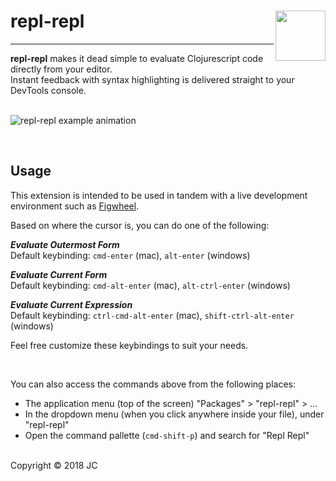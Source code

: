 # repl-repl <img src="https://i.github-camo.com/cb2621ba4177e63c57d8b725403a35b770b59406/68747470733a2f2f7261772e67697468756275736572636f6e74656e742e636f6d2f7061696e7470617274792f7265706c2d7265706c2d61746f6d2f76302e312e392f696d616765732f72722d737469636b65722e6a7067" height="80px" align="right" />
<hr>

**repl-repl** makes it dead simple to evaluate Clojurescript code directly from your editor.  
Instant feedback with syntax highlighting is delivered straight to your DevTools console.  
&nbsp;


<img style="max-width:100%" src="https://i.github-camo.com/579b1a263d889946be986cc3ed0f8c550c5a09fc/68747470733a2f2f7261772e67697468756275736572636f6e74656e742e636f6d2f7061696e7470617274792f7265706c2d7265706c2d61746f6d2f76302e312e392f696d616765732f72722d6578616d706c652d61746f6d2d332e676966" alt="repl-repl example animation"/>

&nbsp;
## Usage ##
This extension is intended to be used in tandem with a live development environment such as [Figwheel](https://figwheel.org/).

Based on where the cursor is, you can do one of the following:

***Evaluate Outermost Form***  
Default keybinding: `cmd-enter` (mac), `alt-enter` (windows)

***Evaluate Current Form***  
Default keybinding: `cmd-alt-enter` (mac), `alt-ctrl-enter` (windows)

***Evaluate Current Expression***  
Default keybinding: `ctrl-cmd-alt-enter` (mac), `shift-ctrl-alt-enter` (windows)

Feel free customize these keybindings to suit your needs.  

&nbsp;

You can also access the commands above from the following places:  
- The application menu (top of the screen) "Packages" > "repl-repl" > ...  
- In the dropdown menu (when you click anywhere inside your file), under "repl-repl"  
- Open the command pallette (`cmd-shift-p`) and search for "Repl Repl"

&nbsp;  
Copyright © 2018 JC
